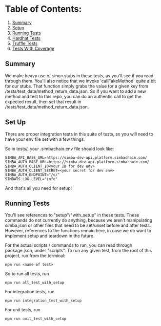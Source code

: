 # Table of Contents:
1. [Summary](#summary)
2. [Setup](#set-up)
3. [Running Tests](#running-tests)
4. [Hardhat Tests](#hardhat-tests)
5. [Truffle Tests](#truffle-tests)
6. [Tests With Coverage](#tests-with-coverage)

## Summary
We make heavy use of sinon stubs in these tests, as you'll see if you read through them. You'll also notice that we invoke 'callFakeMethod' quite a bit for our stubs. That function simply grabs the value for a given key from /tests/test_data/method_return_data.json. So if you want to add a new method and test to this repo, you can do an authentic call to get the expected result, then set that result in /tests/test_data/method_return_data.json.

## Set Up
There are proper integration tests in this suite of tests, so you will need to have your env file set with a few things.

So in tests/, your .simbachain.env file should look like:

```
SIMBA_API_BASE_URL=https://simba-dev-api.platform.simbachain.com/
SIMBA_AUTH_BASE_URL=https://simba-dev-api.platform.simbachain.com/
SIMBA_AUTH_CLIENT_ID<your ID for dev env>
SIMBA_AUTH_CLIENT_SECRET=<your secret for dev env>
SIMBA_AUTH_ENDPOINT="/o/"
SIMBATS_LOG_LEVEL="info"
```

And that's all you need for setup!

## Running Tests
You'll see references to "setup"/"with_setup" in these tests. These commands do not currently do anything, because we aren't manipulating simba.json or other files that need to be set/unset before and after tests. However, references to the functions remain here, in case we do want to implement setup and teardown in the future.

For the actual scripts / commands to run, you can read through package.json, under "scripts". To run any given test, from the root of this project, run from the terminal:

```
npm run <name of test>
```

So to run all tests, run

```
npm run all_test_with_setup
```

For integration tests, run

```
npm run integration_test_with_setup
```

For unit tests, run

```
npm run unit_test_with_setup
```